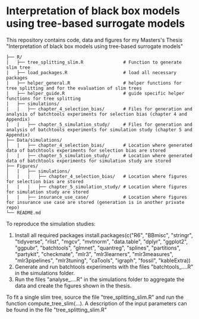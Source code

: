 # Interpretation of black box models using tree-based surrogate models
This repository contains code, data and figures for my Masters's Thesis "Interpretation of black box models using tree-based surrogate models"

    ├── R/                                                       
    |   ├── tree_splitting_slim.R               # Function to generate slim tree            
    |   ├── load_packages.R                     # load all necessary packages      
    |   ├── helper_general.R                    # helper functions for tree splitting and for the evaluation of slim trees    
    |   ├── helper_guide.R                      # guide specific helper functions for tree splitting    
    |   ├── simulations/                         
    |   |   ├── chapter_4_selection_bias/       # Files for generation and analysis of batchtools experiments for selection bias (chapter 4 and Appendix)
    |   |   ├── chapter_5_simulation_study/     # Files for generation and analysis of batchtools experiments for simulation study (chapter 5 and Appendix)   
    ├── Data/simulations/                                    
    │   |   ├── chapter_4_selection_bias/       # Location where generated data of batchtools experiments for selection bias are stored    
    │   |   ├── chapter_5_simulation_study/     # Location where generated data of batchtools experiments for simulation study are stored
    ├── Figures/
    │   |   ├── simulations/         
    │   |   |   ├── chapter_4_selection_bias/   # Location where figures for selection bias are stored 
    │   |   |   ├── chapter_5_simulation_study/ # Location where figures for simulation study are stored    
    │   |   ├── insurance_use_case/             # Location where figures for insurance use case are stored (generation is in another private repo)
    └── README.md 
    
To reproduce the simulation studies:
1. Install all required packages 
install.packages(c("R6", "BBmisc", "stringr", "tidyverse", "rlist", "mgcv", "mvtnorm", "data.table",
                   "dplyr", "ggplot2", "ggpubr", "batchtools", "glmnet", "quantreg", "splines",
                   "partitions", "partykit", "checkmate", "mlr3", "mlr3learners", "mlr3measures",
                   "mlr3pipelines", "mlr3tuning", "caTools", "igraph", "fossil", "kableExtra))
2. Generate and run batchtools experiments with the files "batchtools_....R" in the simulations folder.
3. Run the files "analyse_....R" in the simulations folder to aggregate the data and create the figures shown in the thesis.

To fit a single slim tree, source the file "tree_splitting_slim.R" and run the function compute_tree_slim(...). A description of the input parameters can be found in the file "tree_splitting_slim.R"
